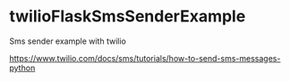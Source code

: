 # twilioFlaskSmsSenderExample

Sms sender example with twilio

https://www.twilio.com/docs/sms/tutorials/how-to-send-sms-messages-python
